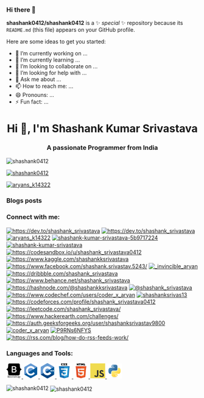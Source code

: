 ### Hi there 👋


**shashank0412/shashank0412** is a ✨ _special_ ✨ repository because its `README.md` (this file) appears on your GitHub profile.

Here are some ideas to get you started:

- 🔭 I’m currently working on ...
- 🌱 I’m currently learning ...
- 👯 I’m looking to collaborate on ...
- 🤔 I’m looking for help with ...
- 💬 Ask me about ...
- 📫 How to reach me: ...
- 😄 Pronouns: ...
- ⚡ Fun fact: ...







<h1 align="center">Hi 👋, I'm Shashank Kumar Srivastava</h1>
<h3 align="center">A passionate Programmer from India</h3>

<p align="left"> <img src="https://komarev.com/ghpvc/?username=shashank0412&label=Profile%20views&color=0e75b6&style=flat" alt="shashank0412" /> </p>

<p align="left"> <a href="https://github.com/ryo-ma/github-profile-trophy"><img src="https://github-profile-trophy.vercel.app/?username=shashank0412" alt="shashank0412" /></a> </p>

<p align="left"> <a href="https://twitter.com/aryans_k14322" target="blank"><img src="https://img.shields.io/twitter/follow/aryans_k14322?logo=twitter&style=for-the-badge" alt="aryans_k14322" /></a> </p>

### Blogs posts
<!-- BLOG-POST-LIST:START -->
<!-- BLOG-POST-LIST:END -->

<h3 align="left">Connect with me:</h3>
<p align="left">
<a href="https://codepen.io/https://dev.to/shashank_srivastava" target="blank"><img align="center" src="https://raw.githubusercontent.com/rahuldkjain/github-profile-readme-generator/master/src/images/icons/Social/codepen.svg" alt="https://dev.to/shashank_srivastava" height="30" width="40" /></a>
<a href="https://dev.to/https://dev.to/shashank_srivastava" target="blank"><img align="center" src="https://raw.githubusercontent.com/rahuldkjain/github-profile-readme-generator/master/src/images/icons/Social/devto.svg" alt="https://dev.to/shashank_srivastava" height="30" width="40" /></a>
<a href="https://twitter.com/aryans_k14322" target="blank"><img align="center" src="https://raw.githubusercontent.com/rahuldkjain/github-profile-readme-generator/master/src/images/icons/Social/twitter.svg" alt="aryans_k14322" height="30" width="40" /></a>
<a href="https://linkedin.com/in/shashank-kumar-srivastava-5b9717224" target="blank"><img align="center" src="https://raw.githubusercontent.com/rahuldkjain/github-profile-readme-generator/master/src/images/icons/Social/linked-in-alt.svg" alt="shashank-kumar-srivastava-5b9717224" height="30" width="40" /></a>
<a href="https://stackoverflow.com/users/shashank-kumar-srivastava" target="blank"><img align="center" src="https://raw.githubusercontent.com/rahuldkjain/github-profile-readme-generator/master/src/images/icons/Social/stack-overflow.svg" alt="shashank-kumar-srivastava" height="30" width="40" /></a>
<a href="https://codesandbox.com/https://codesandbox.io/u/shashank_srivastava0412" target="blank"><img align="center" src="https://raw.githubusercontent.com/rahuldkjain/github-profile-readme-generator/master/src/images/icons/Social/codesandbox.svg" alt="https://codesandbox.io/u/shashank_srivastava0412" height="30" width="40" /></a>
<a href="https://kaggle.com/https://www.kaggle.com/shashankksrivastava" target="blank"><img align="center" src="https://raw.githubusercontent.com/rahuldkjain/github-profile-readme-generator/master/src/images/icons/Social/kaggle.svg" alt="https://www.kaggle.com/shashankksrivastava" height="30" width="40" /></a>
<a href="https://fb.com/https://www.facebook.com/shashank.srivastav.5243/" target="blank"><img align="center" src="https://raw.githubusercontent.com/rahuldkjain/github-profile-readme-generator/master/src/images/icons/Social/facebook.svg" alt="https://www.facebook.com/shashank.srivastav.5243/" height="30" width="40" /></a>
<a href="https://instagram.com/_invincible_aryan" target="blank"><img align="center" src="https://raw.githubusercontent.com/rahuldkjain/github-profile-readme-generator/master/src/images/icons/Social/instagram.svg" alt="_invincible_aryan" height="30" width="40" /></a>
<a href="https://dribbble.com/https://dribbble.com/shashank_srivastava" target="blank"><img align="center" src="https://raw.githubusercontent.com/rahuldkjain/github-profile-readme-generator/master/src/images/icons/Social/dribbble.svg" alt="https://dribbble.com/shashank_srivastava" height="30" width="40" /></a>
<a href="https://www.behance.net/https://www.behance.net/shashank_srivastava" target="blank"><img align="center" src="https://raw.githubusercontent.com/rahuldkjain/github-profile-readme-generator/master/src/images/icons/Social/behance.svg" alt="https://www.behance.net/shashank_srivastava" height="30" width="40" /></a>
<a href="https://hashnode.com/https://hashnode.com/@shashankksrivastava" target="blank"><img align="center" src="https://raw.githubusercontent.com/rahuldkjain/github-profile-readme-generator/master/src/images/icons/Social/hashnode.svg" alt="https://hashnode.com/@shashankksrivastava" height="30" width="40" /></a>
<a href="https://medium.com/@shashank_srivastava" target="blank"><img align="center" src="https://raw.githubusercontent.com/rahuldkjain/github-profile-readme-generator/master/src/images/icons/Social/medium.svg" alt="@shashank_srivastava" height="30" width="40" /></a>
<a href="https://www.codechef.com/users/https://www.codechef.com/users/coder_x_aryan" target="blank"><img align="center" src="https://cdn.jsdelivr.net/npm/simple-icons@3.1.0/icons/codechef.svg" alt="https://www.codechef.com/users/coder_x_aryan" height="30" width="40" /></a>
<a href="https://www.hackerrank.com/shashanksrivas13" target="blank"><img align="center" src="https://raw.githubusercontent.com/rahuldkjain/github-profile-readme-generator/master/src/images/icons/Social/hackerrank.svg" alt="shashanksrivas13" height="30" width="40" /></a>
<a href="https://codeforces.com/profile/https://codeforces.com/profile/shashank_srivastava0412" target="blank"><img align="center" src="https://raw.githubusercontent.com/rahuldkjain/github-profile-readme-generator/master/src/images/icons/Social/codeforces.svg" alt="https://codeforces.com/profile/shashank_srivastava0412" height="30" width="40" /></a>
<a href="https://www.leetcode.com/https://leetcode.com/shashank_srivastava/" target="blank"><img align="center" src="https://raw.githubusercontent.com/rahuldkjain/github-profile-readme-generator/master/src/images/icons/Social/leet-code.svg" alt="https://leetcode.com/shashank_srivastava/" height="30" width="40" /></a>
<a href="https://www.hackerearth.com/https://www.hackerearth.com/challenges/" target="blank"><img align="center" src="https://raw.githubusercontent.com/rahuldkjain/github-profile-readme-generator/master/src/images/icons/Social/hackerearth.svg" alt="https://www.hackerearth.com/challenges/" height="30" width="40" /></a>
<a href="https://auth.geeksforgeeks.org/user/https://auth.geeksforgeeks.org/user/shashanksrivastav9800" target="blank"><img align="center" src="https://raw.githubusercontent.com/rahuldkjain/github-profile-readme-generator/master/src/images/icons/Social/geeks-for-geeks.svg" alt="https://auth.geeksforgeeks.org/user/shashanksrivastav9800" height="30" width="40" /></a>
<a href="https://www.topcoder.com/members/coder_x_aryan" target="blank"><img align="center" src="https://raw.githubusercontent.com/rahuldkjain/github-profile-readme-generator/master/src/images/icons/Social/topcoder.svg" alt="coder_x_aryan" height="30" width="40" /></a>
<a href="https://discord.gg/P9RNs6NFYS" target="blank"><img align="center" src="https://raw.githubusercontent.com/rahuldkjain/github-profile-readme-generator/master/src/images/icons/Social/discord.svg" alt="P9RNs6NFYS" height="30" width="40" /></a>
<a href="/https://rss.com/blog/how-do-rss-feeds-work/" target="blank"><img align="center" src="https://raw.githubusercontent.com/rahuldkjain/github-profile-readme-generator/master/src/images/icons/Social/rss.svg" alt="https://rss.com/blog/how-do-rss-feeds-work/" height="30" width="40" /></a>
</p>

<h3 align="left">Languages and Tools:</h3>
<p align="left"> <a href="https://getbootstrap.com" target="_blank" rel="noreferrer"> <img src="https://raw.githubusercontent.com/devicons/devicon/master/icons/bootstrap/bootstrap-plain-wordmark.svg" alt="bootstrap" width="40" height="40"/> </a> <a href="https://www.cprogramming.com/" target="_blank" rel="noreferrer"> <img src="https://raw.githubusercontent.com/devicons/devicon/master/icons/c/c-original.svg" alt="c" width="40" height="40"/> </a> <a href="https://www.w3schools.com/cpp/" target="_blank" rel="noreferrer"> <img src="https://raw.githubusercontent.com/devicons/devicon/master/icons/cplusplus/cplusplus-original.svg" alt="cplusplus" width="40" height="40"/> </a> <a href="https://www.w3schools.com/css/" target="_blank" rel="noreferrer"> <img src="https://raw.githubusercontent.com/devicons/devicon/master/icons/css3/css3-original-wordmark.svg" alt="css3" width="40" height="40"/> </a> <a href="https://www.w3.org/html/" target="_blank" rel="noreferrer"> <img src="https://raw.githubusercontent.com/devicons/devicon/master/icons/html5/html5-original-wordmark.svg" alt="html5" width="40" height="40"/> </a> <a href="https://developer.mozilla.org/en-US/docs/Web/JavaScript" target="_blank" rel="noreferrer"> <img src="https://raw.githubusercontent.com/devicons/devicon/master/icons/javascript/javascript-original.svg" alt="javascript" width="40" height="40"/> </a> <a href="https://www.python.org" target="_blank" rel="noreferrer"> <img src="https://raw.githubusercontent.com/devicons/devicon/master/icons/python/python-original.svg" alt="python" width="40" height="40"/> </a> </p>

<p><img align="left" src="https://github-readme-stats.vercel.app/api/top-langs?username=shashank0412&show_icons=true&locale=en&layout=compact" alt="shashank0412" /></p>

<p>&nbsp;<img align="center" src="https://github-readme-stats.vercel.app/api?username=shashank0412&show_icons=true&locale=en" alt="shashank0412" /></p>

